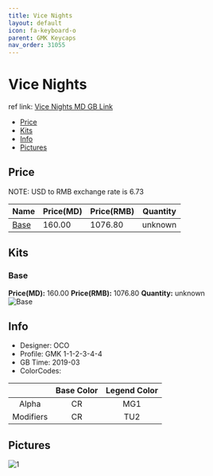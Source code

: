 ```yaml
---
title: Vice Nights
layout: default
icon: fa-keyboard-o
parent: GMK Keycaps
nav_order: 31055
---
```


# Vice Nights

ref link: [Vice Nights MD GB Link](https://www.massdrop.com/buy/originative-gmk-vice-nights)

* [Price](#price)
* [Kits](#kits)
* [Info](#info)
* [Pictures](#pictures)


## Price  
NOTE: USD to RMB exchange rate is 6.73

| Name          | Price(MD)    |  Price(RMB) | Quantity |
| ------------- | ------------ |  ---------- | -------- |
|[Base](#base)|160.00|1076.80|unknown|


## Kits
### Base
**Price(MD):** 160.00    **Price(RMB):** 1076.80    **Quantity:** unknown  
<img src="{{ 'assets/images/gmk-keycaps/vicenights/kits_pics/base.jpg' | relative_url }}" alt="Base" class="image featured">


## Info
* Designer: OCO
* Profile: GMK 1-1-2-3-4-4
* GB Time: 2019-03
* ColorCodes: 

| |Base Color     | Legend Color
| :-------------: | :-------------: | :------------:
|Alpha|CR|MG1
|Modifiers|CR|TU2


## Pictures
<img src="{{ 'assets/images/gmk-keycaps/vicenights/rendering_pics/1.jpg' | relative_url }}" alt="1" class="image featured">
